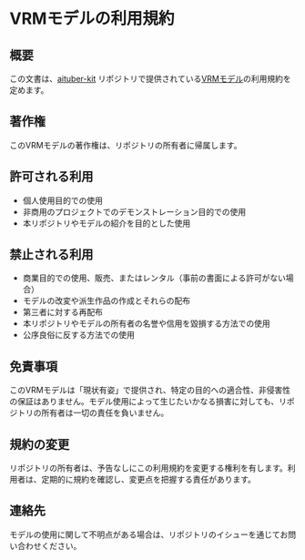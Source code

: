 # VRMモデルの利用規約

## 概要
この文書は、[aituber-kit](https://github.com/tegnike/aituber-kit) リポジトリで提供されている[VRMモデル](https://github.com/tegnike/aituber-kit/blob/feature/update-instructions/public/AvatarSample_B.vrm)の利用規約を定めます。

## 著作権
このVRMモデルの著作権は、リポジトリの所有者に帰属します。

## 許可される利用
- 個人使用目的での使用
- 非商用のプロジェクトでのデモンストレーション目的での使用
- 本リポジトリやモデルの紹介を目的とした使用

## 禁止される利用
- 商業目的での使用、販売、またはレンタル（事前の書面による許可がない場合）
- モデルの改変や派生作品の作成とそれらの配布
- 第三者に対する再配布
- 本リポジトリやモデルの所有者の名誉や信用を毀損する方法での使用
- 公序良俗に反する方法での使用

## 免責事項
このVRMモデルは「現状有姿」で提供され、特定の目的への適合性、非侵害性の保証はありません。モデル使用によって生じたいかなる損害に対しても、リポジトリの所有者は一切の責任を負いません。

## 規約の変更
リポジトリの所有者は、予告なしにこの利用規約を変更する権利を有します。利用者は、定期的に規約を確認し、変更点を把握する責任があります。

## 連絡先
モデルの使用に関して不明点がある場合は、リポジトリのイシューを通じてお問い合わせください。
